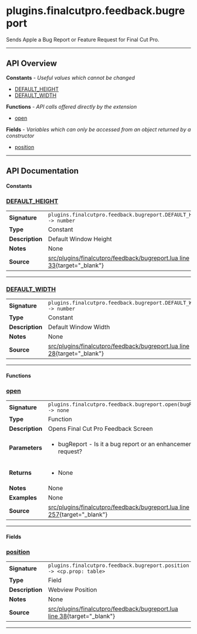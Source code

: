 # plugins.finalcutpro.feedback.bugreport

Sends Apple a Bug Report or Feature Request for Final Cut Pro.

---

## API Overview
**Constants** - _Useful values which cannot be changed_
 * [DEFAULT_HEIGHT](#default_height)
 * [DEFAULT_WIDTH](#default_width)

**Functions** - _API calls offered directly by the extension_
 * [open](#open)

**Fields** - _Variables which can only be accessed from an object returned by a constructor_
 * [position](#position)


---

## API Documentation

#### Constants


### [DEFAULT_HEIGHT](#default_height)

|                                             |                                                                                     |
| --------------------------------------------|-------------------------------------------------------------------------------------|
| **Signature**                               | `plugins.finalcutpro.feedback.bugreport.DEFAULT_HEIGHT -> number`                                                                    |
| **Type**                                    | Constant                                                                     |
| **Description**                             | Default Window Height                                                                     |
| **Notes**                                   | None |
| **Source**                                  | [src/plugins/finalcutpro/feedback/bugreport.lua line 33](https://github.com/CommandPost/CommandPost/blob/develop/src/plugins/finalcutpro/feedback/bugreport.lua#L33){target="_blank"} |

---


### [DEFAULT_WIDTH](#default_width)

|                                             |                                                                                     |
| --------------------------------------------|-------------------------------------------------------------------------------------|
| **Signature**                               | `plugins.finalcutpro.feedback.bugreport.DEFAULT_WIDTH -> number`                                                                    |
| **Type**                                    | Constant                                                                     |
| **Description**                             | Default Window Width                                                                     |
| **Notes**                                   | None |
| **Source**                                  | [src/plugins/finalcutpro/feedback/bugreport.lua line 28](https://github.com/CommandPost/CommandPost/blob/develop/src/plugins/finalcutpro/feedback/bugreport.lua#L28){target="_blank"} |

---

#### Functions


### [open](#open)

|                                             |                                                                                     |
| --------------------------------------------|-------------------------------------------------------------------------------------|
| **Signature**                               | `plugins.finalcutpro.feedback.bugreport.open(bugReport) -> none`                                                                    |
| **Type**                                    | Function                                                                     |
| **Description**                             | Opens Final Cut Pro Feedback Screen                                                                     |
| **Parameters**                              | <ul><li>bugReport - Is it a bug report or an enhancement request?</li></ul> |
| **Returns**                                 | <ul><li>None</li></ul>          |
| **Notes**                                   | None |
| **Examples**                                | None |
| **Source**                                  | [src/plugins/finalcutpro/feedback/bugreport.lua line 257](https://github.com/CommandPost/CommandPost/blob/develop/src/plugins/finalcutpro/feedback/bugreport.lua#L257){target="_blank"} |

---

#### Fields


### [position](#position)

|                                             |                                                                                     |
| --------------------------------------------|-------------------------------------------------------------------------------------|
| **Signature**                               | `plugins.finalcutpro.feedback.bugreport.position -> <cp.prop: table>`                                                                    |
| **Type**                                    | Field                                                                     |
| **Description**                             | Webview Position                                                                     |
| **Notes**                                   | None |
| **Source**                                  | [src/plugins/finalcutpro/feedback/bugreport.lua line 38](https://github.com/CommandPost/CommandPost/blob/develop/src/plugins/finalcutpro/feedback/bugreport.lua#L38){target="_blank"} |

---

